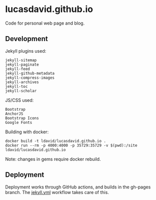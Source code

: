 # lucasdavid.github.io

Code for personal web page and blog.

## Development

Jekyll plugins used:
```
jekyll-sitemap
jekyll-paginate
jekyll-feed
jekyll-github-metadata
jekyll-compress-images
jekyll-archives
jekyll-toc
jekyll-scholar
```

JS/CSS used:
```
Bootstrap
AnchorJS
Bootstrap Icons
Google Fonts
```

Building with docker:
```
docker build -t ldavid/lucasdavid.github.io .
docker run --rm -p 4000:4000 -p 35729:35729 -v $(pwd):/site ldavid/lucasdavid.github.io
```

Note: changes in gems require docker rebuild.

## Deployment

Deployment works through GitHub actions,
and builds in the gh-pages branch.
The [jekyll.yml](.github/workflows/jekyll.yml) workflow takes care of this.

